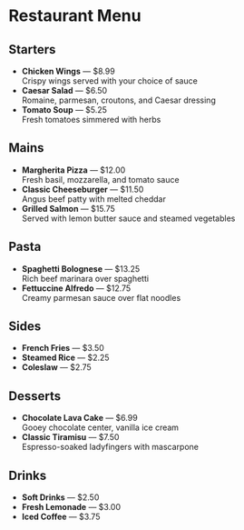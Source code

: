 #   Restaurant Menu

##   Starters
- **Chicken Wings** — $8.99  
  Crispy wings served with your choice of sauce
- **Caesar Salad** — $6.50  
  Romaine, parmesan, croutons, and Caesar dressing
- **Tomato Soup** — $5.25  
  Fresh tomatoes simmered with herbs

##   Mains
- **Margherita Pizza** — $12.00  
  Fresh basil, mozzarella, and tomato sauce
- **Classic Cheeseburger** — $11.50  
  Angus beef patty with melted cheddar
- **Grilled Salmon** — $15.75  
  Served with lemon butter sauce and steamed vegetables

##  Pasta
- **Spaghetti Bolognese** — $13.25  
  Rich beef marinara over spaghetti
- **Fettuccine Alfredo** — $12.75  
  Creamy parmesan sauce over flat noodles

##   Sides
- **French Fries** — $3.50
- **Steamed Rice** — $2.25
- **Coleslaw** — $2.75

##   Desserts
- **Chocolate Lava Cake** — $6.99  
  Gooey chocolate center, vanilla ice cream
- **Classic Tiramisu** — $7.50  
  Espresso-soaked ladyfingers with mascarpone

##   Drinks
- **Soft Drinks** — $2.50
- **Fresh Lemonade** — $3.00
- **Iced Coffee** — $3.75
